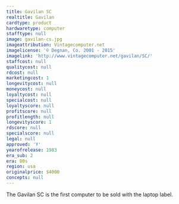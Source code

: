 ```yaml
---
title: Gavilan SC
realtitle: Gavilan
cardtype: product
hardwaretype: computer
stafftype: null
image: gavilan-cs.jpg
imageattribution: Vintagecomputer.net
imagelicense: '© Degnan, Co. 2001 - 2015'
imagelink: 'http://www.vintagecomputer.net/gavilan/SC/'
staffcost: null
qualitycost: null
rdcost: null
marketingcost: 1
longevitycost: null
moneycost: null
loyaltycost: null
specialcost: null
loyaltyscore: null
profitscore: null
profitlength: null
longevityscore: 1
rdscore: null
specialscore: null
legal: null
approved: 'Y'
yearofrelease: 1983
era_sub: 2
era: 80s
region: usa
originalprice: $4000
concepts: null
---
```


The Gavilan SC is the first computer to be sold with the laptop label.
